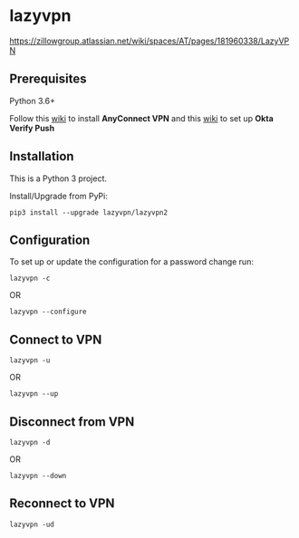 # lazyvpn
https://zillowgroup.atlassian.net/wiki/spaces/AT/pages/181960338/LazyVPN

## Prerequisites
Python 3.6+

Follow this [wiki](https://zillowgroup.atlassian.net/wiki/spaces/ZillowOps/pages/175444125/Instructions+for+using+Okta+verify+to+connect+to+AnyConnect+VPN) to install **AnyConnect VPN** and 
this [wiki](https://zillowgroup.atlassian.net/wiki/spaces/ZillowOps/pages/329875529/Service+Desk+-+MFA+-+Setting+up+Okta+Verify+SOP) to set up **Okta Verify Push**

## Installation
This is a Python 3 project.

Install/Upgrade from PyPi:
```
pip3 install --upgrade lazyvpn/lazyvpn2
```

## Configuration
To set up or update the configuration for a password change run:
```
lazyvpn -c
```
OR
```
lazyvpn --configure
```

## Connect to VPN
```
lazyvpn -u
```
OR
```
lazyvpn --up
```
## Disconnect from VPN
```
lazyvpn -d
```
OR
```
lazyvpn --down
```
## Reconnect to VPN
```
lazyvpn -ud
```